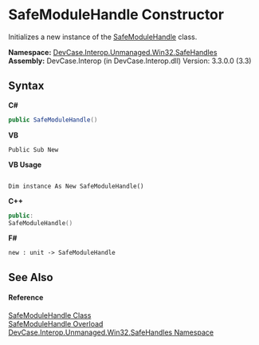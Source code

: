 # SafeModuleHandle Constructor 
 

Initializes a new instance of the <a href="T_DevCase_Interop_Unmanaged_Win32_SafeHandles_SafeModuleHandle">SafeModuleHandle</a> class.

**Namespace:**&nbsp;<a href="N_DevCase_Interop_Unmanaged_Win32_SafeHandles">DevCase.Interop.Unmanaged.Win32.SafeHandles</a><br />**Assembly:**&nbsp;DevCase.Interop (in DevCase.Interop.dll) Version: 3.3.0.0 (3.3)

## Syntax

**C#**<br />
``` C#
public SafeModuleHandle()
```

**VB**<br />
``` VB
Public Sub New
```

**VB Usage**<br />
``` VB Usage

Dim instance As New SafeModuleHandle()
```

**C++**<br />
``` C++
public:
SafeModuleHandle()
```

**F#**<br />
``` F#
new : unit -> SafeModuleHandle
```


## See Also


#### Reference
<a href="T_DevCase_Interop_Unmanaged_Win32_SafeHandles_SafeModuleHandle">SafeModuleHandle Class</a><br /><a href="Overload_DevCase_Interop_Unmanaged_Win32_SafeHandles_SafeModuleHandle__ctor">SafeModuleHandle Overload</a><br /><a href="N_DevCase_Interop_Unmanaged_Win32_SafeHandles">DevCase.Interop.Unmanaged.Win32.SafeHandles Namespace</a><br />